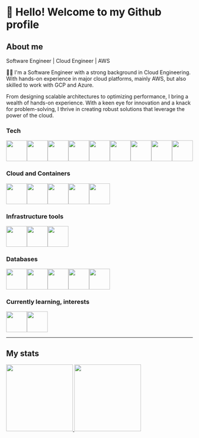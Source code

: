# 👋 Hello! Welcome to my Github profile

## About me

Software Engineer | Cloud Engineer | AWS

👨‍💻 I'm a Software Engineer with a strong background in Cloud Engineering. With hands-on experience in major cloud platforms, mainly AWS, but also skilled to work with GCP and Azure.

From designing scalable architectures to optimizing performance, I bring a wealth of hands-on experience. With a keen eye for innovation and a knack for problem-solving, I thrive in creating robust solutions that leverage the power of the cloud.

### Tech

<img src="https://cdn.jsdelivr.net/gh/devicons/devicon/icons/javascript/javascript-original.svg" width="56" height="56"/><img src="https://cdn.jsdelivr.net/gh/devicons/devicon/icons/java/java-original.svg" width="56" height="56"/><img src="https://cdn.jsdelivr.net/gh/devicons/devicon/icons/dotnetcore/dotnetcore-original.svg" width="56" height="56"/><img src="https://cdn.jsdelivr.net/gh/devicons/devicon/icons/android/android-original.svg" width="56" height="56"/><img src="https://cdn.jsdelivr.net/gh/devicons/devicon/icons/python/python-original.svg" width="56" height="56"/><img src="https://cdn.jsdelivr.net/gh/devicons/devicon/icons/nodejs/nodejs-original-wordmark.svg" width="56" height="56"/><img src="https://cdn.jsdelivr.net/gh/devicons/devicon/icons/git/git-original.svg" width="56" height="56"/><img src="https://cdn.jsdelivr.net/gh/devicons/devicon/icons/bitbucket/bitbucket-original-wordmark.svg" width="56" height="56"/><img src="https://cdn.jsdelivr.net/gh/devicons/devicon/icons/gitlab/gitlab-original-wordmark.svg" width="56" height="56"/>

### Cloud and Containers

<img src="https://cdn.jsdelivr.net/gh/devicons/devicon/icons/amazonwebservices/amazonwebservices-plain-wordmark.svg" width="56" height="56"/><img src="https://cdn.jsdelivr.net/gh/devicons/devicon/icons/azure/azure-original-wordmark.svg" width="56" height="56"/><img src="https://cdn.jsdelivr.net/gh/devicons/devicon/icons/googlecloud/googlecloud-original-wordmark.svg" width="56" height="56"/><img src="https://cdn.jsdelivr.net/gh/devicons/devicon/icons/docker/docker-original-wordmark.svg" width="56" height="56"/><img src="https://cdn.jsdelivr.net/gh/devicons/devicon/icons/kubernetes/kubernetes-plain-wordmark.svg" width="56" height="56"/>

### Infrastructure tools

<img src="https://cdn.jsdelivr.net/gh/devicons/devicon/icons/terraform/terraform-original-wordmark.svg" width="56" height="56"/><img src="https://cdn.jsdelivr.net/gh/devicons/devicon/icons/bash/bash-original.svg" width="56" height="56"/><img src="https://cdn.jsdelivr.net/gh/devicons/devicon/icons/ansible/ansible-original.svg" width="56" height="56"/>

### Databases

<img src="https://cdn.jsdelivr.net/gh/devicons/devicon/icons/mysql/mysql-original-wordmark.svg" width="56" height="56"/><img src="https://cdn.jsdelivr.net/gh/devicons/devicon/icons/postgresql/postgresql-original.svg" width="56" height="56"/><img src="https://cdn.jsdelivr.net/gh/devicons/devicon/icons/microsoftsqlserver/microsoftsqlserver-plain-wordmark.svg" width="56" height="56"/><img src="https://cdn.jsdelivr.net/gh/devicons/devicon/icons/mongodb/mongodb-original-wordmark.svg" width="56" height="56"/><img src="https://cdn.jsdelivr.net/gh/devicons/devicon/icons/firebase/firebase-plain-wordmark.svg" width="56" height="56"/>

### Currently learning, interests

<img src="https://cdn.jsdelivr.net/gh/devicons/devicon/icons/go/go-original.svg" width="56" height="56"/><img src="https://cdn.jsdelivr.net/gh/devicons/devicon/icons/rust/rust-plain.svg" width="56" height="56"/>

---

## My stats

<div>
<a href="https://github.com/csancor">
<img height="180em" src="https://github-readme-stats.vercel.app/api/top-langs/?username=csancor&layout=compact&langs_count=7&theme=dracula"/>
<img height="180em" src="https://github-readme-stats.vercel.app/api?username=csancor&show_icons=true&theme=dracula&include_all_commits=true&count_private=true"/>
</div>
